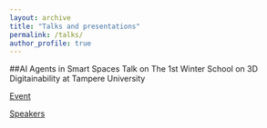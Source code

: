 ```yaml
---
layout: archive
title: "Talks and presentations"
permalink: /talks/
author_profile: true
---
```


##AI Agents in Smart Spaces Talk on The 1st Winter School on 3D Digitainability at Tampere University

[Event](https://www.tuni.fi/en/news/1st-winter-school-3d-digitainability-exploring-combined-effects-digitalization-sustainability)

[Speakers](https://content-webapi.tuni.fi/proxy/public/2024-11/winter-school-speakers.pdf)

<!--
{% if site.talkmap_link == true %}

<p style="text-decoration:underline;"><a href="/talkmap.html">See a map of all the places I've given a talk!</a></p>

{% endif %}

{% for post in site.talks reversed %}
  {% include archive-single-talk.html %}
{% endfor %}
-->

